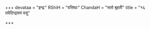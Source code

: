 +++
devataa = "इन्द्रः"
RShiH = "वसिष्ठः"
ChandaH = "सतो बृहती"
title = "१६ तवेदिन्द्रावमं वसु"

+++
